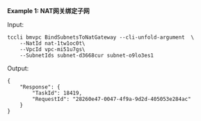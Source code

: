 **Example 1: NAT网关绑定子网**



Input: 

```
tccli bmvpc BindSubnetsToNatGateway --cli-unfold-argument  \
    --NatId nat-1tw1oc0t\
    --VpcId vpc-mi51u7gs\
    --SubnetIds subnet-d3668cur subnet-o9lo3es1
```

Output: 
```
{
    "Response": {
        "TaskId": 18419,
        "RequestId": "28260e47-0047-4f9a-9d2d-405053e284ac"
    }
}
```

